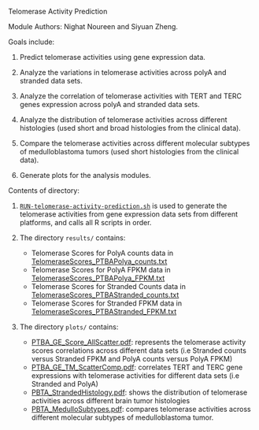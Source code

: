 Telomerase Activity Prediction

Module Authors: Nighat Noureen and Siyuan Zheng. 

Goals include:

1. Predict telomerase activities using gene expression data.

2. Analyze the variations in telomerase activities across polyA and stranded data sets.

3. Analyze the correlation of telomerase activities with TERT and TERC genes expression across polyA and stranded data sets.

4. Analyze the distribution of telomerase activities across different histologies (used short and broad histologies from the clinical data).

5. Compare the telomerase activities across different molecular subtypes of medulloblastoma tumors (used short histologies from the clinical data).

6. Generate plots for the analysis modules.




Contents of directory:

1. [`RUN-telomerase-activity-prediction.sh`](./RUN-telomerase-activity-prediction.sh) is used to generate the telomerase activities from gene expression data sets from different platforms, and calls all R scripts in order.

2. The directory `results/` contains:
	+ Telomerase Scores for PolyA counts data in [TelomeraseScores_PTBAPolya_counts.txt](./results/TelomeraseScores_PTBAPolya_counts.txt)
	+ Telomerase Scores for PolyA FPKM data in [TelomeraseScores_PTBAPolya_FPKM.txt](./results/TelomeraseScores_PTBAPolya_FPKM.txt)
	+ Telomerase Scores for Stranded Counts data in [TelomeraseScores_PTBAStranded_counts.txt](./results/TelomeraseScores_PTBAStranded_counts.txt)
	+ Telomerase Scores for Stranded FPKM data in [TelomeraseScores_PTBAStranded_FPKM.txt](./results/TelomeraseScores_PTBAStranded_FPKM.txt)

3. The directory `plots/` contains:
	+ [PTBA_GE_Score_AllScatter.pdf](./plots/PTBA_GE_Score_AllScatter.pdf): represents the telomerase activity scores correlations across different data sets (i.e Stranded counts versus Stranded FPKM and PolyA counts versus PolyA FPKM)
	+ [PTBA_GE_TM_ScatterComp.pdf](./plots/PTBA_GE_TM_ScatterComp.pdf): correlates TERT and TERC gene expressions with telomerase activities for different data sets (i.e Stranded and PolyA)
	+ [PBTA_StrandedHistology.pdf](./plots/PBTA_StrandedHistology.pdf): shows the distribution of telomerase activities across different brain tumor histologies
	+ [PBTA_MedulloSubtypes.pdf](./plots/PBTA_MedulloSubtypes.pdf): compares telomerase activities across different molecular subtypes of medulloblastoma tumor.